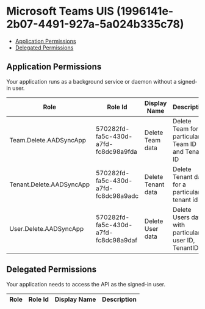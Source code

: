 # Microsoft Teams UIS (1996141e-2b07-4491-927a-5a024b335c78)
- [Application Permissions](#application-permissions)
- [Delegated Permissions](#delegated-permissions)

## Application Permissions
Your application runs as a background service or daemon without a signed-in user.

| Role | Role Id | Display Name | Description |
|---|---|---|---|
| Team.Delete.AADSyncApp | 570282fd-fa5c-430d-a7fd-fc8dc98a9fda | Delete Team data | Delete Team for particular Team ID and Tenant ID |
| Tenant.Delete.AADSyncApp | 570282fd-fa5c-430d-a7fd-fc8dc98a9adc | Delete Tenant data | Delete Tenant data for a particular tenant id |
| User.Delete.AADSyncApp | 570282fd-fa5c-430d-a7fd-fc8dc98a9daf | Delete User data | Delete Users data with particular user ID, TenantID |

## Delegated Permissions
Your application needs to access the API as the signed-in user. 

| Role | Role Id | Display Name | Description |
|---|---|---|---|


